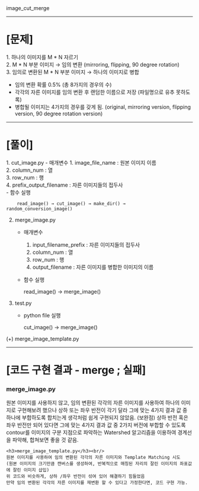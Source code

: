 <div align = center)
    <h1>image_cut_merge</h1>
</div>

---

<h1>[문제]</h1>
1. 하나의 이미지를 M * N 자르기 <br/> 
2. M * N 부분 이미지 → 임의 변환 (mirroring, flipping, 90 degree rotation) <br/> 
3. 임의로 변환된 M * N 부분 이미지 → 하나의 이미지로 병합 <br/> 

- 임의 변환 확률 0.5% (총 8가지의 경우의 수)
- 각각의 자른 이미지를 임의 변환 후 랜덤한 이름으로 저장 (파일명으로 유추 못하도록)
- 병합될 이미지는 4가지의 경우를 갖게 됨. (original, mirroring version, flipping version, 90 degree rotation version)

---

<h1>[풀이]</h1>
1. cut_image.py
    - 매개변수
        1. image_file_name : 원본 이미지 이름 <br/>
        2. column_num : 열 <br/> 
        3. row_num : 행 <br/> 
        4. prefix_output_filename : 자른 이미지들의 접두사 <br/> 
    - 함수 실행
    
        read_image() → cut_image() → make_dir() → random_conversion_image()
        
2. merge_image.py
    - 매개변수
        1. input_filename_prefix : 자른 이미지들의 접두사   
        2. column_num : 열
        3. row_num : 행
        4. output_filename : 자른 이미지를 병합한 이미지의 이름
        
    - 함수 실행

        read_image() → merge_image()
        
3. test.py
    - python file 실행
    
        cut_image() → merge_image()

(+) merge_image_template.py 

---
<h1>[코드 구현 결과 - merge ; 실패]</h1>
    <h3>merge_image.py</h3>
    원본 이미지를 사용하지 않고, 임의 변환된 각각의 자른 이미지를 사용하여 하나의 이미지로 구현해보려 했으나
    상하 또는 좌우 반전이 각기 달라 그에 맞는 4가지 결과 값 중 하나에 부합하도록 합치는게 생각처럼 쉽게 구현되지 않았음.
    (보완점) 상하 반전 혹은 좌우 반전만 되어 있다면 그에 맞는 4가지 결과 값 중 2가지 버전에 부합할 수 있도록
    contour를 이미지의 구분 지점으로 파악하는 Watershed 알고리즘을 이용하여 경계선을 파악해, 합쳐보면 좋을 것 같음.
    
    <h3>merge_image_template.py</h3><br/> 
    원본 이미지를 사용하여 임의 변환된 각각의 자른 이미지와 Template Matching 시도
    (원본 이미지의 크기만큼 캔버스를 생성하여, 반복적으로 매칭된 자리의 잘린 이미지의 좌표값에 잘린 이미지 삽입)
    위 코드와 비슷하게, 상하 /좌우 반전이 섞여 있어 해결하기 힘들었음
    만약 임의 변환된 각각의 자른 이미지를 재변환 할 수 있다고 가정한다면, 코드 구현 가능.
    
